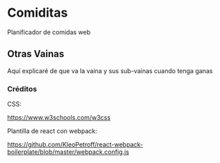 # Comiditas

Planificador de comidas web

## Otras Vainas

Aquí explicaré de que va la vaina y sus sub-vainas cuando tenga ganas

### Créditos

CSS:

https://www.w3schools.com/w3css

Plantilla de react con webpack:

https://github.com/KleoPetroff/react-webpack-boilerplate/blob/master/webpack.config.js

